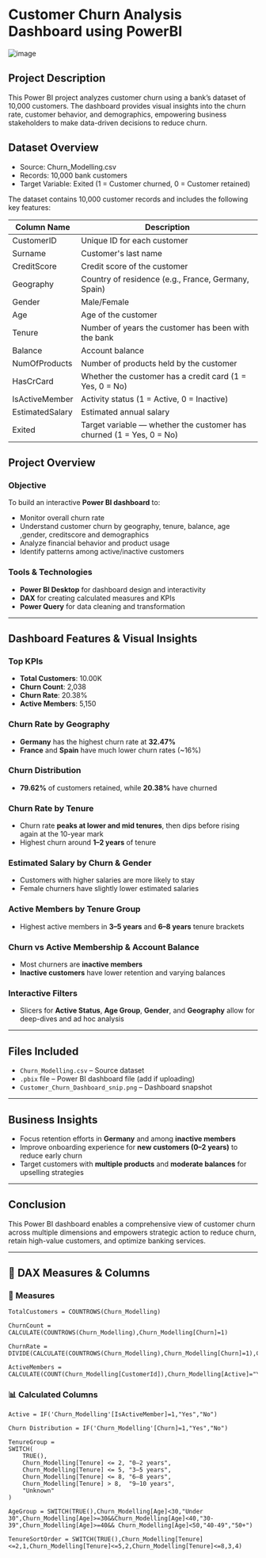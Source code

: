 # Customer Churn Analysis Dashboard using PowerBI
![image](https://github.com/user-attachments/assets/06c09a83-9834-4c53-80b3-59dcfcf5d7d1)

## Project Description
This Power BI project analyzes customer churn using a bank’s dataset of 10,000 customers. The dashboard provides visual insights into the churn rate, customer behavior, and demographics, empowering business stakeholders to make data-driven decisions to reduce churn.

## Dataset Overview
- Source: Churn_Modelling.csv
- Records: 10,000 bank customers
- Target Variable: Exited (1 = Customer churned, 0 = Customer retained)

The dataset contains 10,000 customer records and includes the following key features:

| Column Name       | Description                                                                |
|-------------------|----------------------------------------------------------------------------|
| CustomerID        | Unique ID for each customer                                                |
| Surname           | Customer's last name                                                       |
| CreditScore       | Credit score of the customer                                               |
| Geography         | Country of residence (e.g., France, Germany, Spain)                        |
| Gender            | Male/Female                                                                |
| Age               | Age of the customer                                                        |
| Tenure            | Number of years the customer has been with the bank                        |
| Balance           | Account balance                                                            |
| NumOfProducts     | Number of products held by the customer                                    |
| HasCrCard         | Whether the customer has a credit card (1 = Yes, 0 = No)                   |
| IsActiveMember    | Activity status (1 = Active, 0 = Inactive)                                 |
| EstimatedSalary   | Estimated annual salary                                                    |
| Exited            | Target variable — whether the customer has churned (1 = Yes, 0 = No)       |

## Project Overview
### Objective
To build an interactive **Power BI dashboard** to:
- Monitor overall churn rate
- Understand customer churn by geography, tenure, balance, age ,gender, creditscore and demographics
- Analyze financial behavior and product usage
- Identify patterns among active/inactive customers

### Tools & Technologies
- **Power BI Desktop** for dashboard design and interactivity
- **DAX** for creating calculated measures and KPIs
- **Power Query** for data cleaning and transformation

---

##  Dashboard Features & Visual Insights

###  **Top KPIs**
- **Total Customers**: 10.00K  
- **Churn Count**: 2,038  
- **Churn Rate**: 20.38%  
- **Active Members**: 5,150

###  **Churn Rate by Geography**
- **Germany** has the highest churn rate at **32.47%**
- **France** and **Spain** have much lower churn rates (~16%)

###  **Churn Distribution**
- **79.62%** of customers retained, while **20.38%** have churned

###  **Churn Rate by Tenure**
- Churn rate **peaks at lower and mid tenures**, then dips before rising again at the 10-year mark
- Highest churn around **1–2 years** of tenure

###  **Estimated Salary by Churn & Gender**
- Customers with higher salaries are more likely to stay
- Female churners have slightly lower estimated salaries

###  **Active Members by Tenure Group**
- Highest active members in **3–5 years** and **6–8 years** tenure brackets

###  **Churn vs Active Membership & Account Balance**
- Most churners are **inactive members**
- **Inactive customers** have lower retention and varying balances

###  **Interactive Filters**
- Slicers for **Active Status**, **Age Group**, **Gender**, and **Geography** allow for deep-dives and ad hoc analysis

---

##  Files Included
- `Churn_Modelling.csv` – Source dataset
- `.pbix` file – Power BI dashboard file (add if uploading)
- `Customer_Churn_Dashboard_snip.png` – Dashboard snapshot

---

##  Business Insights
- Focus retention efforts in **Germany** and among **inactive members**
- Improve onboarding experience for **new customers (0–2 years)** to reduce early churn
- Target customers with **multiple products** and **moderate balances** for upselling strategies

---

##  Conclusion
This Power BI dashboard enables a comprehensive view of customer churn across multiple dimensions and empowers strategic action to reduce churn, retain high-value customers, and optimize banking services.

---

## 🧮 DAX Measures & Columns

### 🔢 Measures
```dax
TotalCustomers = COUNTROWS(Churn_Modelling)

ChurnCount = CALCULATE(COUNTROWS(Churn_Modelling),Churn_Modelling[Churn]=1)

ChurnRate = DIVIDE(CALCULATE(COUNTROWS(Churn_Modelling),Churn_Modelling[Churn]=1),COUNTROWS(Churn_Modelling))

ActiveMembers = CALCULATE(COUNT(Churn_Modelling[CustomerId]),Churn_Modelling[Active]="Yes")
```

### 📊 Calculated Columns
```dax
Active = IF('Churn_Modelling'[IsActiveMember]=1,"Yes","No")

Churn Distribution = IF('Churn_Modelling'[Churn]=1,"Yes","No")

TenureGroup = 
SWITCH(
    TRUE(),
    Churn_Modelling[Tenure] <= 2, "0–2 years",
    Churn_Modelling[Tenure] <= 5, "3–5 years",
    Churn_Modelling[Tenure] <= 8, "6–8 years",
    Churn_Modelling[Tenure] > 8,  "9–10 years",
    "Unknown"
)

AgeGroup = SWITCH(TRUE(),Churn_Modelling[Age]<30,"Under 30",Churn_Modelling[Age]>=30&&Churn_Modelling[Age]<40,"30-39",Churn_Modelling[Age]>=40&& Churn_Modelling[Age]<50,"40-49","50+")

TenureSortOrder = SWITCH(TRUE(),Churn_Modelling[Tenure]<=2,1,Churn_Modelling[Tenure]<=5,2,Churn_Modelling[Tenure]<=8,3,4)
```
